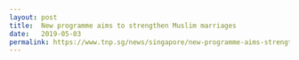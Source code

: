 ```yaml
---
layout: post
title:  New programme aims to strengthen Muslim marriages
date:   2019-05-03
permalink: https://www.tnp.sg/news/singapore/new-programme-aims-strengthen-muslim-marriages
---
```

